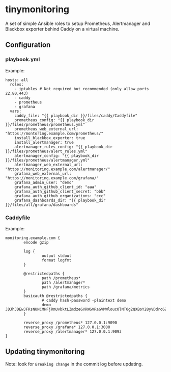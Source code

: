 # tinymonitoring

A set of simple Ansible roles to setup Prometheus, Alertmanager and Blackbox
exporter behind Caddy on a virtual machine.

## Configuration

### playbook.yml

Example:

```
hosts: all
  roles:
    - iptables # Not required but recommended (only allow ports 22,80,443)
    - caddy
    - prometheus
    - grafana
  vars:
    caddy_file: "{{ playbook_dir }}/files/caddy/Caddyfile"
    prometheus_config: "{{ playbook_dir }}/files/prometheus/prometheus.yml"
    prometheus_web_external_url: "https://montoring.example.com/prometheus/"
    install_blackbox_exporter: true
    install_alertmanager: true
    alertmanager_rules_config: "{{ playbook_dir }}/files/prometheus/alert_rules.yml"
    alertmanager_config: "{{ playbook_dir }}/files/prometheus/alertmanager.yml"
    alertmanager_web_external_url: "https://monitoring.example.com/alertmanager/"
    grafana_web_external_url: "https://monitoring.example.com/grafana/"
    grafana_admin_user: "demo"
    grafana_auth_github_client_id: "aaa"
    grafana_auth_github_client_secret: "bbb"
    grafana_auth_github_organizations: "ccc"
    grafana_dashboards_dir: "{{ playbook_dir }}/files/all/grafana/dashboards"
```

### Caddyfile

Example:

```
monitoring.example.com {
        encode gzip

        log {
                output stdout
                format logfmt
        }

        @restrictedpaths {
                path /prometheus*
                path /alertmanager*
                path /grafana/metrics
        }
        basicauth @restrictedpaths {
                # caddy hash-password -plaintext demo
                demo JDJhJDEwJFRsNUNCMHFjRmUvbktLZmdzeGVRWGVRaGVMWlouc0lNT0g2QXBoY28yVDdrcGZqbXJkRkQ2
        }

        reverse_proxy /prometheus* 127.0.0.1:9090
        reverse_proxy /grafana* 127.0.0.1:3000
        reverse_proxy /alertmanager* 127.0.0.1:9093
}
```

## Updating tinymonitoring

Note: look for `Breaking change` in the commit log before updating.
